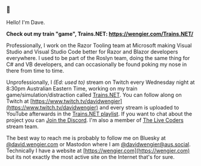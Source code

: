 ### 👋

Hello! I'm Dave.

**Check out my train "game", Trains.NET: https://wengier.com/Trains.NET/**

Professionally, I work on the Razor Tooling team at Microsoft making Visual Studio and Visual Studio Code better for Razor and Blazor developers everywhere. I used to be part of the Roslyn team, doing the same thing for C# and VB developers, and can occasionally be found poking my nose in there from time to time.

Unprofessionally, I _(Ed: used to)_ stream on Twitch every Wednesday night at 8:30pm Australian Eastern Time, working on my train game/simulation/distraction called [Trains.NET](https://github.com/davidwengier/Trains.NET). You can follow along on Twitch at [https://www.twitch.tv/davidwengier](https://www.twitch.tv/davidwengier) and every stream is uploaded to YouTube afterwards in the [Trains.NET playlist](https://bit.ly/trains-net-videos). If you want to chat about the project you can [Join the Discord](https://discord.gg/Z2WvKkq). I'm also a member of [The Live Coders](https://livecoders.dev/) stream team.

The best way to reach me is probably to follow me on Bluesky at [@david.wengier.com](https://bsky.app/profile/david.wengier.com) or Mastodon where I am [@davidwengier@aus.social](https://aus.social/@davidwengier). Technically I have a website at [https://wengier.com](https://wengier.com) but its not exactly the most active site on the Internet that's for sure.
